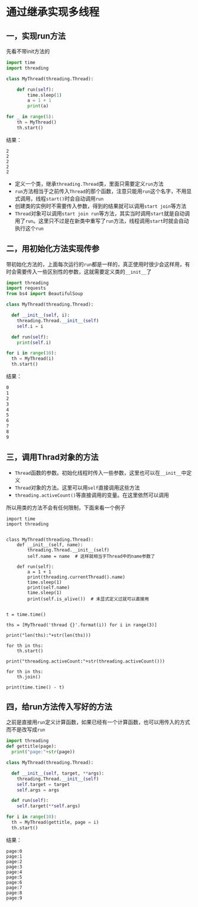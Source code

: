 # 通过继承实现多线程



## 一，实现run方法

先看不带init方法的

```python
import time
import threading

class MyThread(threading.Thread):

    def run(self):
        time.sleep(1)
        a = 1 + 1
        print(a)

for _ in range(5):
    th = MyThread()
    th.start()
```

结果：

```
2
2
2
2
2
```



- 定义一个类，继承`threading.Thread`类，里面只需要定义`run`方法
- `run`方法相当于之前传入`Thread`的那个函数，注意只能用`run`这个名字，不用显式调用，线程`start()`时会自动调用`run`
- 创建类的实例时不需要传入参数，得到的结果就可以调用`start join`等方法
- `Thread`对象可以调用`start join run`等方法，其实当时调用`start`就是自动调用了`run`。这里只不过是在新类中重写了`run`方法，线程调用`start`时就会自动执行这个`run`





## 二，用初始化方法实现传参

带初始化方法的，上面每次运行的`run`都是一样的，真正使用时很少会这样用，有时会需要传入一些区别性的参数，这就需要定义类的`__init__`了

```python
import threading
import requests
from bs4 import BeautifulSoup

class MyThread(threading.Thread):

  def __init__(self, i):
    threading.Thread.__init__(self)
    self.i = i

  def run(self):
    print(self.i)

for i in range(10):
  th = MyThread(i)
  th.start()
```

结果：

```sh
0
1
2
3
4
5
6
7
8
9
```



## 三，调用Thrad对象的方法

- `Thread`函数的参数。初始化线程时传入一些参数，这里也可以在`__init__`中定义
- `Thread`对象的方法。这里可以用`self`直接调用这些方法
- `threading.activeCount()`等直接调用的变量。在这里依然可以调用

所以用类的方法不会有任何限制，下面来看一个例子

```
import time
import threading


class MyThread(threading.Thread):
    def __init__(self, name):
        threading.Thread.__init__(self)
        self.name = name  # 这样就相当于Thread中的name参数了

    def run(self):
        a = 1 + 1
        print(threading.currentThread().name)
        time.sleep(1)
        print(self.name)
        time.sleep(1)
        print(self.is_alive())  # 未显式定义过就可以直接用


t = time.time()

ths = [MyThread('thread {}'.format(i)) for i in range(3)]

print("len(ths):"+str(len(ths)))

for th in ths:
    th.start()

print("threading.activeCount:"+str(threading.activeCount()))

for th in ths:
    th.join()

print(time.time() - t)
```



## 四，给run方法传入写好的方法

之前是直接用`run`定义计算函数，如果已经有一个计算函数，也可以用传入的方式而不是改写成`run`

```python
import threading
def gettitle(page):
  print("page:"+str(page))

class MyThread(threading.Thread):

  def __init__(self, target, **args):
    threading.Thread.__init__(self)
    self.target = target
    self.args = args

  def run(self):
    self.target(**self.args)

for i in range(10):
  th = MyThread(gettitle, page = i)
  th.start()
```

结果：

```
page:0
page:1
page:2
page:3
page:4
page:5
page:6
page:7
page:8
page:9
```









